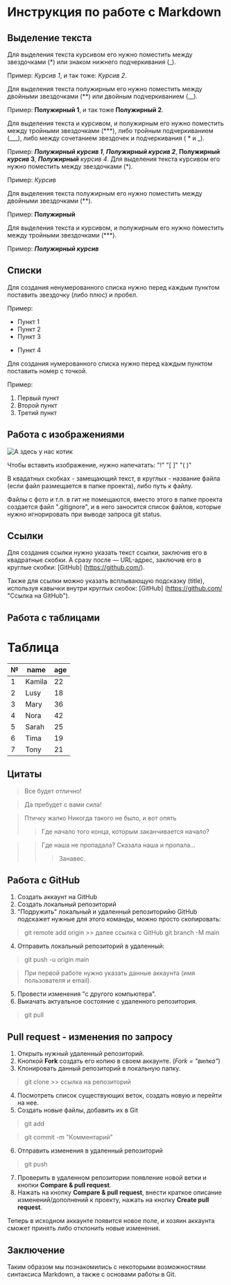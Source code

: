 # Инструкция по работе с Markdown

## Выделение текста

Для выделения текста курсивом его нужно поместить между звездочками (*) или знаком нижнего подчеркивания (_). 

Пример: *Курсив 1*, и так тоже: _Курсив 2_.

Для выделения текста полужирным его нужно поместить между двойными звездочками (**) или двойным подчеркиванием (__). 

Пример: **Полужирный 1**, и так тоже __Полужирный 2__.

Для выделения текста и курсивом, и полужирным его нужно поместить между тройными звездочками (***), либо тройным подчеркиванием (___), либо между сочетанием звездочек и подчеркивания ( * и _). 

Пример: ***Полужирный курсив 1***, ___Полужирный курсив 2___, __Полужирный *курсив* 3__, *__Полужирный__ курсив 4*.
Для выделения текста курсивом его нужно поместить между звездочками (*). 

Пример: *Курсив*

Для выделения текста полужирным его нужно поместить между двойными звездочками (**). 

Пример: **Полужирный**

Для выделения текста и курсивом, и полужирным его нужно поместить между тройными звездочками (***). 

Пример: ***Полужирный курсив***

## Списки

Для создания ненумерованного списка нужно перед каждым пунктом поставить звездочку (либо плюс) и пробел.

Пример:

* Пункт 1
* Пункт 2
* Пункт 3
+ Пункт 4

Для создания нумерованного списка нужно перед каждым пунктом поставить номер с точкой.

Пример:

1. Первый пункт
2. Второй пункт
3. Третий пункт


## Работа с изображениями

![А здесь у нас котик](Kotik_1.jpg)

Чтобы вставить изображение, нужно напечатать:
"!" "[ ]" "( )"

В квадатных скобках - замещающий текст, в круглых - название файла (если файл размещается в папке проекта), либо путь к файлу.

Файлы с фото и т.п. в гит не помещаются, вместо этого в папке проекта создается файл ".gitignore", и в него заносится список файлов, которые нужно игнорировать при выводе запроса git status.


## Ссылки

Для создания ссылки нужно указать текст ссылки, заключив его в квадратные скобки. А сразу после — URL-адрес, заключив его в круглые скобки: 
[GitHub] (https://github.com/). 

Также для ссылки можно указать всплывающую подсказку (title), используя кавычки внутри круглых скобок: 
[GitHub] (https://github.com/ "Ссылка на GitHub").

## Работа с таблицами

# Таблица
|№|name|age|
|-|----|---|
|1|Kamila|22|
|2|Lusy|18|
|3|Mary|36|
|4|Nora|42|
|5|Sarah|25|
|6|Tima|19|
|7|Tony|21|

## Цитаты
> Все будет отлично!

> Да пребудет с вами сила!

> Птичку жалко
> Никогда такого не было, и вот опять
>> Где начало того конца, которым заканчивается начало?

>> Где наша не пропадала? Сказала наша и пропала...
>>> Занавес.

## Работа с GitHub

1. Создать аккаунт на GitHub
2. Создать локальный репозиторий
3. "Подружить" локальный и удаленный репозиторийю GitHub подскажет нужные для этого команды, можно просто скопировать:

> git remote add origin >> далее ссылка с GitHub
> git branch -M main

4. Отправить локальный репозиторий в удаленный:
> git push -u origin main

> При первой работе нужно указать данные аккаунта (имя пользователя и email).

5. Провести изменения "с другого компьютера".
6. Выкачать актуальное состояние с удаленного репозитория.
> git pull

## Pull request - изменения по запросу

1. Открыть нужный удаленный репозиторий.
2. Кнопкой **Fork** создать его копию в своем аккаунте. (*Fork = "вилка"*)
3. Клонировать данный репозиторий в локальную папку.
> git clone >> ссылка на репозиторий
4. Посмотреть список существующих веток, создать новую и перейти на нее.
5. Создать новые файлы, добавить их в Git
> git add

> git commit -m "Комментарий"

6. Отправить изменения в удаленный репозиторий
> git push

7. Проверить в удаленном репозитории появление новой ветки и кнопки **Compare & pull request**.
8. Нажать на кнопку **Compare & pull request**, внести краткое описание изменений/дополнений к проекту, нажать на кнопку **Create pull request**. 

Теперь в исходном аккаунте появится новое поле, и хозяин аккаунта сможет принять либо отклонить новые изменения.

## Заключение

Таким образом мы познакомились с некоторыми возможностями синтаксиса Markdown, а также с основами работы в Git.